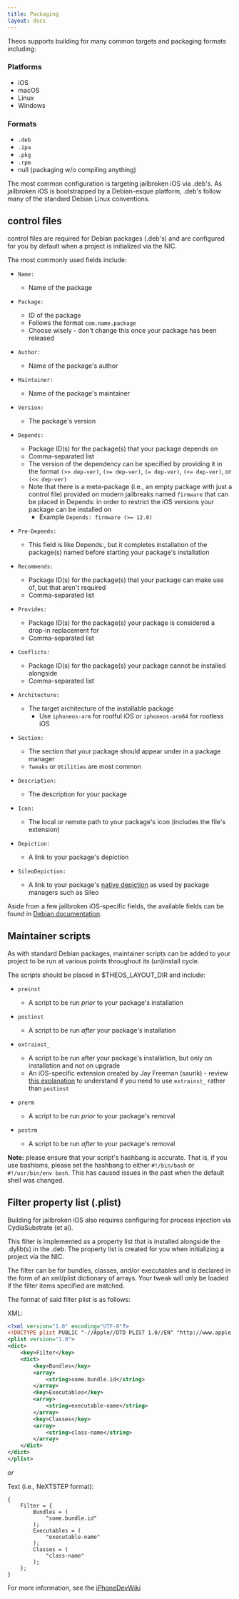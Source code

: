 ```yaml
---
title: Packaging
layout: docs
---
```


Theos supports building for many common targets and packaging formats including:

### Platforms
- iOS
- macOS
- Linux
- Windows

### Formats
- `.deb`
- `.ipa`
- `.pkg`
- `.rpm`
- null (packaging w/o compiling anything)

The most common configuration is targeting jailbroken iOS via .deb's. As jailbroken iOS is bootstrapped by a Debian-esque platform, .deb's follow many of the standard Debian Linux conventions.

## control files

control files are required for Debian packages (.deb's) and are configured for you by default when a project is initialized via the NIC.

The most commonly used fields include:

- `Name:`
	- Name of the package

- `Package:`
	- ID of the package
	- Follows the format `com.name.package`
	- Choose wisely - don't change this once your package has been released

- `Author:`
	- Name of the package's author

- `Maintainer:`
	- Name of the package's maintainer

- `Version:`
	- The package's version

- `Depends:`
	- Package ID(s) for the package(s) that your package depends on
	- Comma-separated list
	- The version of the dependency can be specified by providing it in the format `(>> dep-ver)`, `(>= dep-ver)`, `(= dep-ver)`, `(<= dep-ver)`, or `(<< dep-ver)`
	- Note that there is a meta-package (i.e., an empty package with just a control file) provided on modern jailbreaks named `firmware` that can be placed in Depends: in order to restrict the iOS versions your package can be installed on
		- Example `Depends: firmware (>= 12.0)`

- `Pre-Depends:`
	- This field is like Depends:, but it completes installation of the package(s) named before starting your package's installation

- `Recommends:`
	- Package ID(s) for the package(s) that your package can make use of, but that aren't required
	- Comma-separated list

- `Provides:`
	- Package ID(s) for the package(s) your package is considered a drop-in replacement for
	- Comma-separated list

- `Conflicts:`
	- Package ID(s) for the package(s) your package cannot be installed alongside
	- Comma-separated list

- `Architecture:`
	- The target architecture of the installable package
		- Use `iphoneos-arm` for rootful iOS or `iphoneos-arm64` for rootless iOS

- `Section:`
	- The section that your package should appear under in a package manager
	- `Tweaks` or `Utilities` are most common

- `Description:`
	- The description for your package

- `Icon:`
	- The local or remote path to your package's icon (includes the file's extension)

- `Depiction:`
	- A link to your package's depiction

- `SileoDepiction:`
	- A link to your package's [native depiction](https://developer.getsileo.app/native-depictions) as used by package managers such as Sileo

Aside from a few jailbroken iOS-specific fields, the available fields can be found in [Debian documentation](https://www.debian.org/doc/debian-policy/ch-controlfields.html).

## Maintainer scripts

As with standard Debian packages, maintainer scripts can be added to your project to be run at various points throughout its (un)install cycle.

The scripts should be placed in $THEOS_LAYOUT_DIR and include:

- `preinst`
	- A script to be run *prior* to your package's installation

- `postinst`
	- A script to be run *after* your package's installation

- `extrainst_`
	- A script to be run after your package's installation, but only on installation and not on upgrade
	- An iOS-specific extension created by Jay Freeman (saurik) - review [this explanation](https://iphonedevwiki.net/index.php/Packaging#extrainst) to understand if you need to use `extrainst_` rather than `postinst`

- `prerm`
	- A script to be run *prior* to your package's removal

- `postrm`
	- A script to be run *after* to your package's removal

**Note:** please ensure that your script's hashbang is accurate. That is, if you use bashisms, please set the hashbang to either `#!/bin/bash` or `#!/usr/bin/env bash`. This has caused issues in the past when the default shell was changed.

## Filter property list (.plist)

Building for jailbroken iOS also requires configuring for process injection via CydiaSubstrate (et al).

This filter is implemented as a property list that is installed alongside the .dylib(s) in the .deb. The property list is created for you when initializing a project via the NIC.

The filter can be for bundles, classes, and/or executables and is declared in the form of an xml/plist dictionary of arrays. Your tweak will only be loaded if the filter items specified are matched.

The format of said filter plist is as follows:

XML:
```xml
<?xml version="1.0" encoding="UTF-8"?>
<!DOCTYPE plist PUBLIC "-//Apple//DTD PLIST 1.0//EN" "http://www.apple.com/DTDs/PropertyList-1.0.dtd">
<plist version="1.0">
<dict>
	<key>Filter</key>
	<dict>
		<key>Bundles</key>
		<array>
			<string>some.bundle.id</string>
		</array>
		<key>Executables</key>
		<array>
			<string>executable-name</string>
		</array>
		<key>Classes</key>
		<array>
			<string>class-name</string>
		</array>
	</dict>
</dict>
</plist>
```

*or*

Text (i.e., NeXTSTEP format):
```
{
	Filter = {
		Bundles = (
			"some.bundle.id"
		);
		Executables = (
			"executable-name"
		);
		Classes = (
			"class-name"
		);
	};
}
```

For more information, see the [iPhoneDevWiki](https://iphonedev.wiki/index.php/Cydia_Substrate#Filters)
